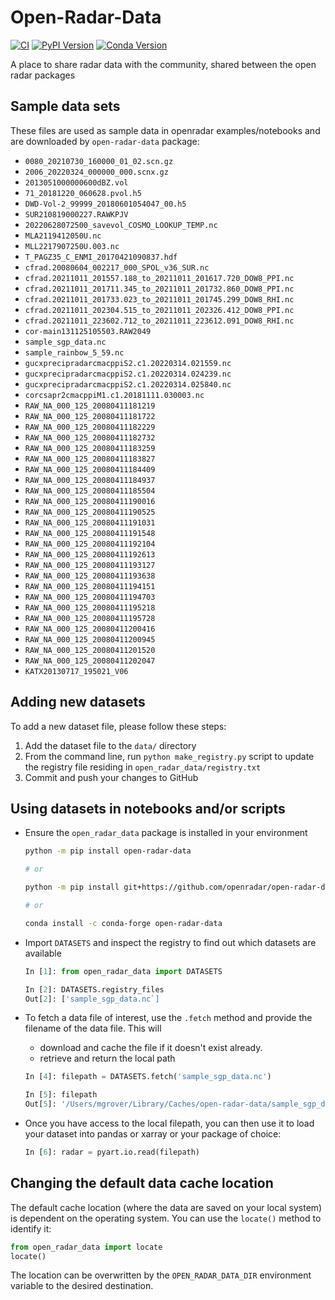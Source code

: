 # Open-Radar-Data
[![CI](https://github.com/openradar/open-radar-data/actions/workflows/ci.yaml/badge.svg)](https://github.com/openradar/open-radar-data/actions/workflows/ci.yaml)
[![PyPI Version](https://img.shields.io/pypi/v/open-radar-data.svg)](https://pypi.python.org/pypi/open-radar-data)
[![Conda Version](https://img.shields.io/conda/vn/conda-forge/open-radar-data.svg)](https://anaconda.org/conda-forge/open-radar-data)

A place to share radar data with the community, shared between the open radar packages

## Sample data sets

These files are used as sample data in openradar examples/notebooks and are downloaded by `open-radar-data` package:

- `0080_20210730_160000_01_02.scn.gz`
- `2006_20220324_000000_000.scnx.gz`
- `2013051000000600dBZ.vol`
- `71_20181220_060628.pvol.h5`
- `DWD-Vol-2_99999_20180601054047_00.h5`
- `SUR210819000227.RAWKPJV`
- `20220628072500_savevol_COSMO_LOOKUP_TEMP.nc`
- `MLA2119412050U.nc`
- `MLL2217907250U.003.nc`
- `T_PAGZ35_C_ENMI_20170421090837.hdf`
- `cfrad.20080604_002217_000_SPOL_v36_SUR.nc`
- `cfrad.20211011_201557.188_to_20211011_201617.720_DOW8_PPI.nc` 
- `cfrad.20211011_201711.345_to_20211011_201732.860_DOW8_PPI.nc`
- `cfrad.20211011_201733.023_to_20211011_201745.299_DOW8_RHI.nc`
- `cfrad.20211011_202304.515_to_20211011_202326.412_DOW8_PPI.nc` 
- `cfrad.20211011_223602.712_to_20211011_223612.091_DOW8_RHI.nc`
- `cor-main131125105503.RAW2049`
- `sample_sgp_data.nc`
- `sample_rainbow_5_59.nc`
- `gucxprecipradarcmacppiS2.c1.20220314.021559.nc`
- `gucxprecipradarcmacppiS2.c1.20220314.024239.nc`
- `gucxprecipradarcmacppiS2.c1.20220314.025840.nc`
- `corcsapr2cmacppiM1.c1.20181111.030003.nc`
- `RAW_NA_000_125_20080411181219`
- `RAW_NA_000_125_20080411181722`
- `RAW_NA_000_125_20080411182229`
- `RAW_NA_000_125_20080411182732`
- `RAW_NA_000_125_20080411183259`
- `RAW_NA_000_125_20080411183827`
- `RAW_NA_000_125_20080411184409`
- `RAW_NA_000_125_20080411184937`
- `RAW_NA_000_125_20080411185504`
- `RAW_NA_000_125_20080411190016`
- `RAW_NA_000_125_20080411190525`
- `RAW_NA_000_125_20080411191031`
- `RAW_NA_000_125_20080411191548`
- `RAW_NA_000_125_20080411192104`
- `RAW_NA_000_125_20080411192613`
- `RAW_NA_000_125_20080411193127`
- `RAW_NA_000_125_20080411193638`
- `RAW_NA_000_125_20080411194151`
- `RAW_NA_000_125_20080411194703`
- `RAW_NA_000_125_20080411195218`
- `RAW_NA_000_125_20080411195728`
- `RAW_NA_000_125_20080411200416`
- `RAW_NA_000_125_20080411200945`
- `RAW_NA_000_125_20080411201520`
- `RAW_NA_000_125_20080411202047`
- `KATX20130717_195021_V06`

## Adding new datasets

To add a new dataset file, please follow these steps:

1. Add the dataset file to the `data/` directory
2. From the command line, run `python make_registry.py` script to update the registry file residing in `open_radar_data/registry.txt`
3. Commit and push your changes to GitHub

## Using datasets in notebooks and/or scripts

- Ensure the `open_radar_data` package is installed in your environment

  ```bash
  python -m pip install open-radar-data

  # or

  python -m pip install git+https://github.com/openradar/open-radar-data

  # or

  conda install -c conda-forge open-radar-data
  ```

- Import `DATASETS` and inspect the registry to find out which datasets are available

  ```python
  In [1]: from open_radar_data import DATASETS

  In [2]: DATASETS.registry_files
  Out[2]: ['sample_sgp_data.nc`]
  ```

- To fetch a data file of interest, use the `.fetch` method and provide the filename of the data file. This will

  - download and cache the file if it doesn't exist already.
  - retrieve and return the local path

  ```python
  In [4]: filepath = DATASETS.fetch('sample_sgp_data.nc')

  In [5]: filepath
  Out[5]: '/Users/mgrover/Library/Caches/open-radar-data/sample_sgp_data.nc'
  ```

- Once you have access to the local filepath, you can then use it to load your dataset into pandas or xarray or your package of choice:

  ```python
  In [6]: radar = pyart.io.read(filepath)
  ```

## Changing the default data cache location

The default cache location (where the data are saved on your local system) is dependent on the operating system. You can use the `locate()` method to identify it:

```python
from open_radar_data import locate
locate()
```

The location can be overwritten by the `OPEN_RADAR_DATA_DIR` environment
variable to the desired destination.

